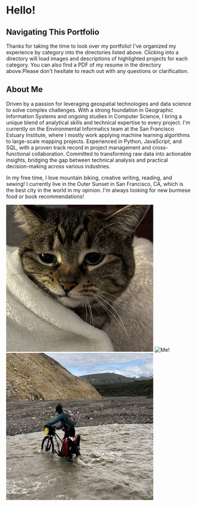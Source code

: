 # Hello!

## Navigating This Portfolio
Thanks for taking the time to look over my portfolio! I've organized my experience by category into the directories listed above. Clicking into a directory will load images and descriptions of highlighted projects for each category. You can also find a PDF of my resume in the directory above.Please don't hesitate to reach out with any questions or clarification.

## About Me
Driven by a passion for leveraging geospatial technologies and data science to solve complex challenges. With a strong foundation in Geographic Information Systems and ongoing studies in Computer Science, I bring a unique blend of analytical skills and technical expertise to every project.
I'm currently on the Environmental Informatics team at the San Francisco Estuary Institute, where I mostly work applying machine learning algorithms to large-scale mapping projects. Experienced in Python, JavaScript, and SQL, with a proven track record in project management and cross-functional collaboration.
Committed to transforming raw data into actionable insights, bridging the gap between technical analysis and practical decision-making across various industries.

In my free time, I love mountain biking, creative writing, reading, and sewing! I currently live in the Outer Sunset in San Francisco, CA, which is the best city in the world in my opinion. I'm always looking for new burmese food or book recommendations!

<img src="img_files/IMG_4746.jpg" alt="My cat Rebecca!" width="400" height="400"/> <img src="img_files/selfie.jpg" alt="Me!" height="400"/> <img src="img_files/IMG_4754.jpg" alt="Me and bike!" height="400" width="400"/>